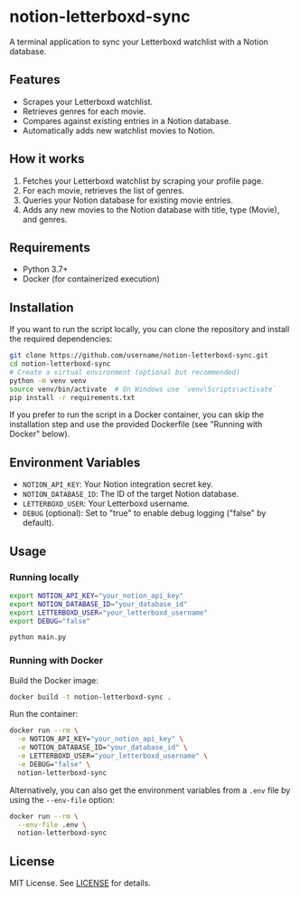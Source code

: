 # notion-letterboxd-sync

A terminal application to sync your Letterboxd watchlist with a Notion database.

## Features

- Scrapes your Letterboxd watchlist.
- Retrieves genres for each movie.
- Compares against existing entries in a Notion database.
- Automatically adds new watchlist movies to Notion.

## How it works

1. Fetches your Letterboxd watchlist by scraping your profile page.
2. For each movie, retrieves the list of genres.
3. Queries your Notion database for existing movie entries.
4. Adds any new movies to the Notion database with title, type (Movie), and genres.

## Requirements

- Python 3.7+
- Docker (for containerized execution)

## Installation

If you want to run the script locally, you can clone the repository and install the required dependencies:
```bash
git clone https://github.com/username/notion-letterboxd-sync.git
cd notion-letterboxd-sync
# Create a virtual environment (optional but recommended)
python -m venv venv
source venv/bin/activate  # On Windows use `venv\Scripts\activate`
pip install -r requirements.txt
```

If you prefer to run the script in a Docker container, you can skip the installation step and use the provided Dockerfile (see "Running with Docker" below).

## Environment Variables

- `NOTION_API_KEY`: Your Notion integration secret key.
- `NOTION_DATABASE_ID`: The ID of the target Notion database.
- `LETTERBOXD_USER`: Your Letterboxd username.
- `DEBUG` (optional): Set to "true" to enable debug logging ("false" by default).

## Usage

### Running locally

```bash
export NOTION_API_KEY="your_notion_api_key"
export NOTION_DATABASE_ID="your_database_id"
export LETTERBOXD_USER="your_letterboxd_username"
export DEBUG="false"

python main.py
```

### Running with Docker

Build the Docker image:

```bash
docker build -t notion-letterboxd-sync .
```

Run the container:

```bash
docker run --rm \
  -e NOTION_API_KEY="your_notion_api_key" \
  -e NOTION_DATABASE_ID="your_database_id" \
  -e LETTERBOXD_USER="your_letterboxd_username" \
  -e DEBUG="false" \
  notion-letterboxd-sync
```

Alternatively, you can also get the environment variables from a `.env` file by using the `--env-file` option:

```bash
docker run --rm \
  --env-file .env \
  notion-letterboxd-sync
```

## License

MIT License. See [LICENSE](LICENSE) for details.
